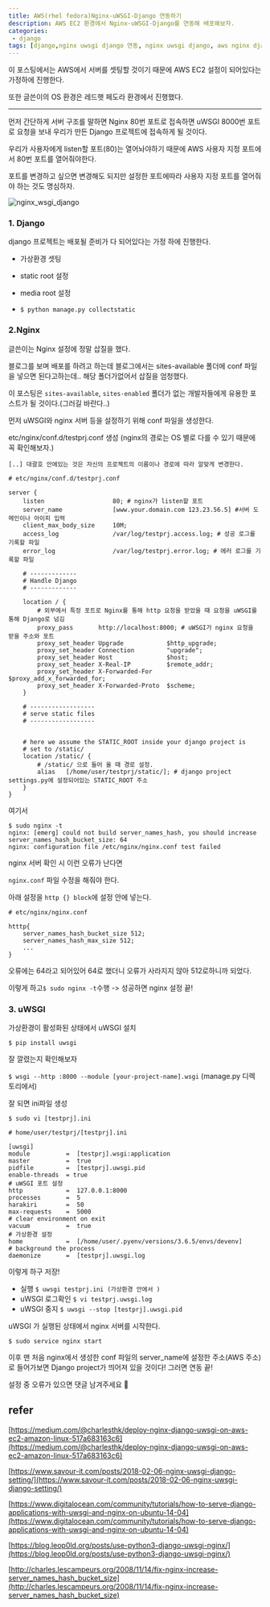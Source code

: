 ```yaml
---
title: AWS(rhel fedora)Nginx-uWSGI-Django 연동하기
description: AWS EC2 환경에서 Nginx-uWSGI-Django를 연동해 배포해보자.
categories:
 - django
tags: [django,nginx uwsgi django 연동, nginx uwsgi django, aws nginx django, aws django 배포]
---
```


이 포스팅에서는 AWS에서 서버를 셋팅할 것이기 때문에 AWS EC2 설정이 되어있다는 가정하에 진행한다.

또한 글쓴이의 OS 환경은 레드햇 페도라 환경에서 진행했다.

---

먼저 간단하게 서버 구조를 말하면  Nginx 80번 포트로 접속하면 uWSGI 8000번 포트로 요청을 보내 우리가 만든 Django 프로젝트에 접속하게 될 것이다.

우리가 사용자에게 listen할 포트(80)는 열어놔야하기 때문에 AWS 사용자 지정 포트에서 80번 포트를 열어줘야한다.

포트를 변경하고 싶으면 변경해도 되지만 설정한 포트에따라 사용자 지정 포트를 열어줘야 하는 것도 명심하자.

![nginx_wsgi_django](https://pic3.zhimg.com/v2-9bc6cfcdb7b946a728ccfe26f4eb5c01_1200x500.jpg)

### 1. Django

django 프로젝트는 배포될 준비가 다 되어있다는 가정 하에 진행한다.

- 가상환경 셋팅 

- static root 설정
- media root 설정
- `$ python manage.py collectstatic` 

### 2.Nginx

글쓴이는 Nginx 설정에 정말 삽질을 했다.

블로그를 보며 배포를 하려고 하는데 블로그에서는 sites-available 폴더에 conf 파일을 넣으면 된다고하는데.. 해당 폴더가없어서 삽질을 엄청했다. 

이 포스팅은 `sites-available`, `sites-enabled` 폴더가 없는 개발자들에게 유용한 포스트가 될 것이다.(그러길 바란다..)



먼저 uWSGI와 nginx 서버 등을 설정하기 위해 conf 파일을 생성한다.

etc/nginx/conf.d/testprj.conf 생성 (nginx의 경로는 OS 별로 다를 수  있기 때문에 꼭 확인해보자.)

`[..] 대괄호 안에있는 것은 자신의 프로젝트의 이름이나 경로에 따라 알맞게 변경한다.`

```
# etc/nginx/conf.d/testprj.conf 

server {
    listen                   80; # nginx가 listen할 포트
    server_name              [www.your.domain.com 123.23.56.5] #서버 도메인이나 아이피 입력
    client_max_body_size     10M;
    access_log               /var/log/testprj.access.log; # 성공 로그를 기록할 파일
    error_log                /var/log/testprj.error.log; # 에러 로그를 기록할 파일 

    # -------------
    # Handle Django
    # -------------

    location / {
    	# 외부에서 특정 포트로 Nginx를 통해 http 요청을 받았을 때 요청을 uWSGI를 통해 Django로 넘김
        proxy_pass       http://localhost:8000; # uWSGI가 nginx 요청을 받을 주소와 포트
        proxy_set_header Upgrade            $http_upgrade;
        proxy_set_header Connection         "upgrade";
        proxy_set_header Host               $host;
        proxy_set_header X-Real-IP          $remote_addr;
        proxy_set_header X-Forwarded-For    $proxy_add_x_forwarded_for;
        proxy_set_header X-Forwarded-Proto  $scheme;
    }

    # ------------------
    # serve static files
    # ------------------


    # here we assume the STATIC_ROOT inside your django project is
    # set to /static/
    location /static/ {
    	# /static/ 으로 들어 올 때 경로 설정.
        alias   [/home/user/testprj/static/]; # django project settings.py에 설정되어있는 STATIC_ROOT 주소
    }
}

```

여기서 

```
$ sudo nginx -t
nginx: [emerg] could not build server_names_hash, you should increase server_names_hash_bucket_size: 64
nginx: configuration file /etc/nginx/nginx.conf test failed
```

nginx 서버 확인 시 이런 오류가 난다면

`nginx.conf` 파일 수정을 해줘야 한다.

아래 설정을 `http {} block`에 설정 안에 넣는다.

```
# etc/nginx/nginx.conf

htttp{
    server_names_hash_bucket_size 512;
	server_names_hash_max_size 512;
	...
}

```

오류에는 64라고 되어있어 64로 했더니 오류가 사라지지 않아  512로하니까 되었다.

이렇게 하고` $ sudo nginx -t `수행 -> 성공하면 nginx 설정 끝!

### 3. uWSGI

가상환경이 활성화된 상태에서 uWSGI 설치 

`$ pip install uwsgi`

잘 깔렸는지 확인해보자

`$ wsgi --http :8000 --module [your-project-name].wsgi` (manage.py 디렉토리에서)

잘 되면 ini파일 생성

`$ sudo vi [testprj].ini`

```
# home/user/testprj/[testprj].ini

[uwsgi] 
module          =  [testprj].wsgi:application
master          =  true
pidfile         =  [testprj].uwsgi.pid
enable-threads  = true
# uWSGI 포트 설정 
http            =  127.0.0.1:8000 
processes       =  5
harakiri        =  50
max-requests    =  5000
# clear environment on exit
vacuum          =  true
# 가상환경 설정
home            =  [/home/user/.pyenv/versions/3.6.5/envs/devenv]
# background the process
daemonize       =  [testprj].uwsgi.log
```

이렇게 하구 저장! 

- 실행 `$ uwsgi testprj.ini (가상환경 안에서 )`
- uWSGI 로그확인 `$ vi testprj.uwsgi.log`
- uWSGI 중지 `$ uwsgi --stop [testprj].uwsgi.pid`

uWSGI 가 실행된 상태에서 nginx 서버를 시작한다.

`$ sudo service nginx start`

이후 맨 처음 nginx에서 생성한 conf 파일의 server_name에 설정한 주소(AWS 주소)로 들어가보면 Django project가 띄어져 있을 것이다! 그러면 연동 끝! 



설정 중 오류가 있으면 댓글 남겨주세요 💁‍

## refer

[https://medium.com/@charlesthk/deploy-nginx-django-uwsgi-on-aws-ec2-amazon-linux-517a683163c6](https://medium.com/@charlesthk/deploy-nginx-django-uwsgi-on-aws-ec2-amazon-linux-517a683163c6)

[https://www.savour-it.com/posts/2018-02-06-nginx-uwsgi-django-setting/](https://www.savour-it.com/posts/2018-02-06-nginx-uwsgi-django-setting/)

[https://www.digitalocean.com/community/tutorials/how-to-serve-django-applications-with-uwsgi-and-nginx-on-ubuntu-14-04](https://www.digitalocean.com/community/tutorials/how-to-serve-django-applications-with-uwsgi-and-nginx-on-ubuntu-14-04)



[https://blog.leop0ld.org/posts/use-python3-django-uwsgi-nginx/](https://blog.leop0ld.org/posts/use-python3-django-uwsgi-nginx/)

[http://charles.lescampeurs.org/2008/11/14/fix-nginx-increase-server_names_hash_bucket_size](http://charles.lescampeurs.org/2008/11/14/fix-nginx-increase-server_names_hash_bucket_size)